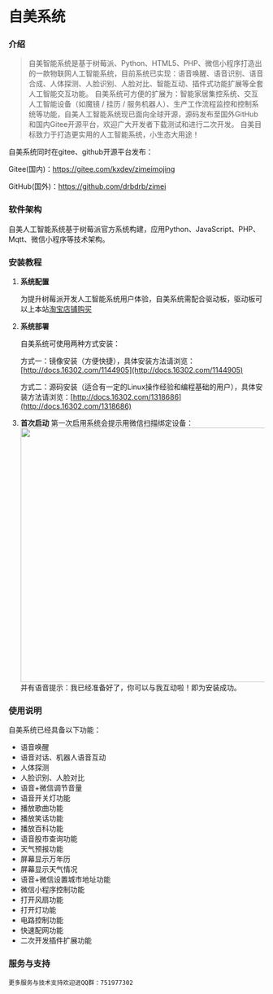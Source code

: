 # 自美系统

### **介绍**
>自美智能系统是基于树莓派、Python、HTML5、PHP、微信小程序打造出的一款物联网人工智能系统，目前系统已实现：语音唤醒、语音识别、语音合成、人体探测、人脸识别、人脸对比、智能互动、插件式功能扩展等全套人工智能交互功能。
自美系统可方便的扩展为：智能家居集控系统、交互人工智能设备（如魔镜 / 挂历 / 服务机器人）、生产工作流程监控和控制系统等功能，自美人工智能系统现已面向全球开源，源码发布至国外GitHub和国内Gitee开源平台，欢迎广大开发者下载测试和进行二次开发。
自美目标致力于打造更实用的人工智能系统，小生态大用途！

自美系统同时在gitee、github开源平台发布：

Gitee(国内)：https://gitee.com/kxdev/zimeimojing

GitHub(国外)：https://github.com/drbdrb/zimei

### **软件架构**
自美人工智能系统基于树莓派官方系统构建，应用Python、JavaScript、PHP、Mqtt、微信小程序等技术架构。

### **安装教程**

1. **系统配置**

    为提升树莓派开发人工智能系统用户体验，自美系统需配合驱动板，驱动板可以上本站[淘宝店铺购买](https://item.taobao.com/item.htm?spm=a1z10.1-c-s.w137712-22051699657.2.5a866a2dcy4XWC&id=600751373947)

2. **系统部署**

    自美系统可使用两种方式安装：

    方式一：镜像安装（方便快捷），具体安装方法请浏览：[http://docs.16302.com/1144905](http://docs.16302.com/1144905)
    
    方式二：源码安装（适合有一定的Linux操作经验和编程基础的用户），具体安装方法请浏览：[http://docs.16302.com/1318686](http://docs.16302.com/1318686)

3. **首次启动**
    第一次启用系统会提示用微信扫描绑定设备：
<br/><img src="http://qiniucn.16302.com/cebf6a2e00280c328c045d66076a60d4" width="500" border="0" /><br/>
    并有语音提示：我已经准备好了，你可以与我互动啦！即为安装成功。

### **使用说明**
自美系统已经具备以下功能：
 * 语音唤醒
 * 语音对话、机器人语音互动
 * 人体探测
 * 人脸识别、人脸对比
 * 语音+微信调节音量
 * 语音开关灯功能
 * 播放歌曲功能
 * 播放笑话功能
 * 播放百科功能
 * 语音股市查询功能
 * 天气预报功能
 * 屏幕显示万年历
 * 屏幕显示天气情况
 * 语音+微信设置城市地址功能
 * 微信小程序控制功能
 * 打开风扇功能
 * 打开灯功能
 * 电路控制功能
 * 快速配网功能
 * 二次开发插件扩展功能

### **服务与支持**
    更多服务与技术支持欢迎进QQ群：751977302
